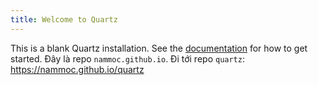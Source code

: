 ```yaml
---
title: Welcome to Quartz
---
```


This is a blank Quartz installation.
See the [documentation](https://quartz.jzhao.xyz) for how to get started.
Đây là repo `nammoc.github.io`. Đi tới repo `quartz`: https://nammoc.github.io/quartz
